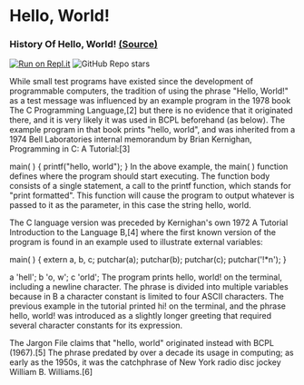 # Hello, World!
### History Of Hello, World! [(Source)](https://en.wikipedia.org/wiki/"Hello,_World!"_program)
[![Run on Repl.it](https://replit.com/badge/github/PlayerWictorYT/HelloWorld)](https://replit.com/new/github/PlayerWictorYT/HelloWorld) <img alt="GitHub Repo stars" src="https://img.shields.io/github/stars/PlayerWictorYT/HelloWorld?style=social">



While small test programs have existed since the development of programmable computers, the tradition of using the phrase "Hello, World!" as a test message was influenced by an example program in the 1978 book The C Programming Language,[2] but there is no evidence that it originated there, and it is very likely it was used in BCPL beforehand (as below). The example program in that book prints "hello, world", and was inherited from a 1974 Bell Laboratories internal memorandum by Brian Kernighan, Programming in C: A Tutorial:[3]

main( ) {
        printf("hello, world");
}
In the above example, the main( ) function defines where the program should start executing. The function body consists of a single statement, a call to the printf function, which stands for "print formatted". This function will cause the program to output whatever is passed to it as the parameter, in this case the string hello, world.

The C language version was preceded by Kernighan's own 1972 A Tutorial Introduction to the Language B,[4] where the first known version of the program is found in an example used to illustrate external variables:

main( ) {
    extern a, b, c;
    putchar(a); putchar(b); putchar(c); putchar('!*n');
}
 
a 'hell';
b 'o, w';
c 'orld';
The program prints hello, world! on the terminal, including a newline character. The phrase is divided into multiple variables because in B a character constant is limited to four ASCII characters. The previous example in the tutorial printed hi! on the terminal, and the phrase hello, world! was introduced as a slightly longer greeting that required several character constants for its expression.

The Jargon File claims that "hello, world" originated instead with BCPL (1967).[5] The phrase predated by over a decade its usage in computing; as early as the 1950s, it was the catchphrase of New York radio disc jockey William B. Williams.[6]
